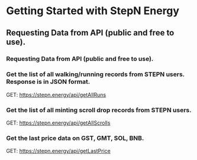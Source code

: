 # Getting Started with StepN Energy

## Requesting Data from API (public and free to use).
### Requesting Data from API (public and free to use).

### Get the list of all walking/running records from STEPN users. Response is in JSON format.

GET: https://stepn.energy/api/getAllRuns

### Get the list of all minting scroll drop records from STEPN users.

GET: https://stepn.energy/api/getAllScrolls

### Get the last price data on GST, GMT, SOL, BNB.

GET: https://stepn.energy/api/getLastPrice